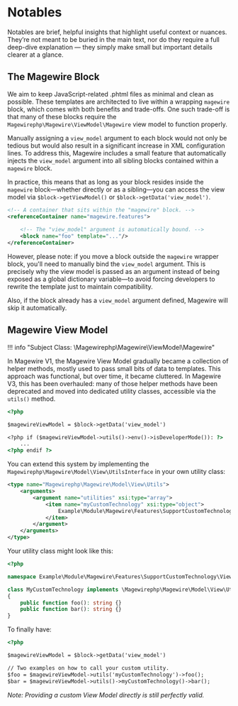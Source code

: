 # Notables

Notables are brief, helpful insights that highlight useful context or nuances. They’re not meant to be buried in the main text,
nor do they require a full deep-dive explanation — they simply make small but important details clearer at a glance.

## The Magewire Block

We aim to keep JavaScript-related .phtml files as minimal and clean as possible. These templates are architected to live
within a wrapping `magewire` block, which comes with both benefits and trade-offs. One such trade-off is that many of
these blocks require the `Magewirephp\Magewire\ViewModel\Magewire` view model to function properly.

Manually assigning a `view_model` argument to each block would not only be tedious but would also result in a significant
increase in XML configuration lines. To address this, Magewire includes a small feature that automatically injects the
`view_model` argument into all sibling blocks contained within a `magewire` block.

In practice, this means that as long as your block resides inside the `magewire` block—whether directly or as a
sibling—you can access the view model via `$block->getViewModel()` or `$block->getData('view_model')`.

```xml
<!-- A container that sits within the "magewire" block. -->
<referenceContainer name="magewire.features">
    
    <!-- The "view_model" argument is automatically bound. -->
    <block name="foo" template="..."/>
</referenceContainer>
```

However, please note: if you move a block outside the `magewire` wrapper block, you'll need to manually bind the
`view_model` argument. This is precisely why the view model is passed as an argument instead of being exposed as
a global dictionary variable—to avoid forcing developers to rewrite the template just to maintain compatibility.

Also, if the block already has a `view_model` argument defined, Magewire will skip it automatically.

## Magewire View Model

!!! info "Subject Class: \Magewirephp\Magewire\ViewModel\Magewire"

In Magewire V1, the Magewire View Model gradually became a collection of helper methods, mostly used to pass small bits
of data to templates. This approach was functional, but over time, it became cluttered. In Magewire V3, this has been overhauled:
many of those helper methods have been deprecated and moved into dedicated utility classes, accessible via the `utils()` method.

```html title="view/frontend/templates/example.phtml"
<?php

$magewireViewModel = $block->getData('view_model')

<?php if ($magewireViewModel->utils()->env()->isDeveloperMode()): ?>
    ...
<?php endif ?>
```

You can extend this system by implementing the `Magewirephp\Magewire\Model\View\UtilsInterface` in your own utility class:

```xml title="etc/di.xml"
<type name="Magewirephp\Magewire\Model\View\Utils">
    <arguments>
        <argument name="utilities" xsi:type="array">
            <item name="myCustomTechnology" xsi:type="object">
                Example\Module\Magewire\Features\SupportCustomTechnology\View\Utils\MyCustomTechnology
            </item>
        </argument>
    </arguments>
</type>
```

Your utility class might look like this:

```php title="Example/Module/Magewire/Featuers/SupportCustomTechnology/View/Utils/MyCustomTechnology.php"
<?php

namespace Example\Module\Magewire\Features\SupportCustomTechnology\View\Utils;

class MyCustomTechnology implements \Magewirephp\Magewire\Model\View\UtilsInterface
{
    public function foo(): string {}
    public function bar(): string {}
}
```

To finally have:

```html title="view/frontend/templates/example.phtml"
<?php

$magewireViewModel = $block->getData('view_model')

// Two examples on how to call your custom utility.
$foo = $magewireViewModel->utils('myCustomTechnology')->foo();
$bar = $magewireViewModel->utils()->myCustomTechnology()->bar();
```

*Note: Providing a custom View Model directly is still perfectly valid.*
